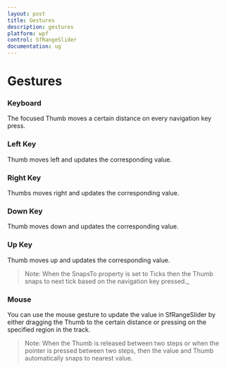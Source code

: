 ```yaml
---
layout: post
title: Gestures
description: gestures   
platform: wpf
control: SfRangeSlider 
documentation: ug
---
```


# Gestures   

### Keyboard 

The focused Thumb moves a certain distance on every navigation key press.  

### Left Key    

Thumb moves left and updates the corresponding value.  

### Right Key 

Thumbs moves right and updates the corresponding value.  

### Down Key 

Thumb moves down and updates the corresponding value.  

### Up Key 

Thumb moves up and updates the corresponding value.   

> Note: When the SnapsTo property is set to Ticks then the Thumb snaps to next tick based on the navigation key pressed._  

### Mouse  

You can use the mouse gesture to update the value in SfRangeSlider by either dragging the Thumb to the certain distance or pressing on the specified region in the track.   

> Note: When the Thumb is released between two steps or when the pointer is pressed between two steps, then the value and Thumb automatically snaps to nearest value.



